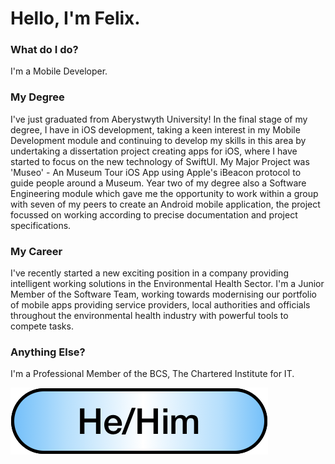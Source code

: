 # Hello, I'm Felix.

### What do I do?

I'm a Mobile Developer.

### My Degree

I've just graduated from Aberystwyth University! In the final stage of my degree, I have  in iOS development, taking a keen interest in my Mobile Development module and continuing to develop my skills in this area by undertaking a dissertation project creating apps for iOS, where I have started to focus on the new technology of SwiftUI. My Major Project was 'Museo' - An Museum Tour iOS App using Apple's iBeacon protocol to guide people around a Museum. Year two of my degree also a Software Engineering module which gave me the opportunity to work within a group with seven of my peers to create an Android mobile application, the project focussed on working according to precise documentation and project specifications.

### My Career

I've recently started a new exciting position in a company providing intelligent working solutions in the Environmental Health Sector. I'm a Junior Member of the Software Team, working towards modernising our portfolio of mobile apps providing service providers, local authorities and officials throughout the environmental health industry with powerful tools to compete tasks.

### Anything Else?

I'm a Professional Member of the BCS, The Chartered Institute for IT.

![He/Him](https://github.com/swafel/swafel/blob/master/hehimpronounbadge.png)
